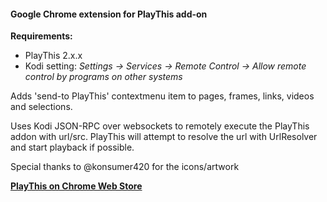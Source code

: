 #### Google Chrome extension for PlayThis add-on

**Requirements:**

* PlayThis 2.x.x
* Kodi setting: _Settings -> Services -> Remote Control -> Allow remote control by programs on other systems_

Adds 'send-to PlayThis' contextmenu item to pages, frames, links, videos and selections.

Uses Kodi JSON-RPC over websockets to remotely execute the PlayThis addon with url/src. PlayThis will attempt to resolve the url with UrlResolver and start playback if possible.

Special thanks to @konsumer420 for the icons/artwork

[**PlayThis on Chrome Web Store**](https://chrome.google.com/webstore/detail/playthis/adddkaonokkecefokdanjpaamfajogel)
